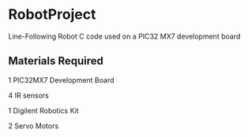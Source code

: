 # RobotProject
Line-Following Robot C code used on a PIC32 MX7 development board

## Materials Required
1 PIC32MX7 Development Board

4 IR sensors

1 Digilent Robotics Kit

2 Servo Motors
